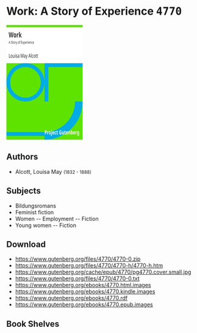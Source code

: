 # Work: A Story of Experience <kbd>4770</kbd>

![](./cover.medium.jpg "")

## Authors


 - Alcott, Louisa May <small>(1832 - 1888)</small>

## Subjects


 - Bildungsromans
 - Feminist fiction
 - Women -- Employment -- Fiction
 - Young women -- Fiction

## Download


 - https://www.gutenberg.org/files/4770/4770-0.zip
 - https://www.gutenberg.org/files/4770/4770-h/4770-h.htm
 - https://www.gutenberg.org/cache/epub/4770/pg4770.cover.small.jpg
 - https://www.gutenberg.org/files/4770/4770-0.txt
 - https://www.gutenberg.org/ebooks/4770.html.images
 - https://www.gutenberg.org/ebooks/4770.kindle.images
 - https://www.gutenberg.org/ebooks/4770.rdf
 - https://www.gutenberg.org/ebooks/4770.epub.images

## Book Shelves


